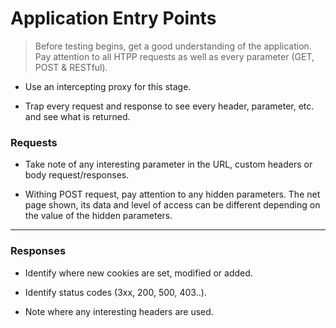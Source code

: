 # Application Entry Points

> Before testing begins, get a good understanding of the application. Pay attention to all HTPP requests as well as every parameter (GET, POST & RESTful).

* Use an intercepting proxy for this stage.

* Trap every request and response to see every header, parameter, etc. and see what is returned.

### Requests

* Take note of any interesting parameter in the URL, custom headers or body request/responses.

* Withing POST request, pay attention to any hidden parameters. The net page shown, its data and level of access can be different depending on the value of the hidden parameters.

_____

### Responses

* Identify where new cookies are set, modified or added.

* Identify status codes (3xx, 200, 500, 403..).

* Note where any interesting headers are used.
